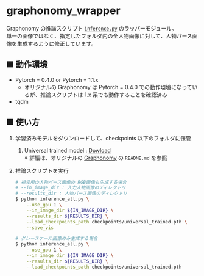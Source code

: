 # graphonomy_wrapper
Graphonomy の推論スクリプト [`inference.py`](https://github.com/Yagami360/Test_Repository/tree/master/graphonomy-pallarel/graphonomy/Graphonomy/exp/inference) のラッパーモジュール。<br>
単一の画像ではなく、指定したフォルダ内の全人物画像に対して、人物パース画像を生成するように修正しています。

## ■ 動作環境
- Pytorch = 0.4.0 or Pytorch = 1.1.x
    - オリジナルの Graphonomy は Pytorch = 0.4.0 での動作環境になっているが、推論スクリプトは 1.x 系でも動作することを確認済み
- tqdm

## ■ 使い方
1. 学習済みモデルをダウンロードして、checkpoints 以下のフォルダに保管
    1. Universal trained model : [Dowload](https://drive.google.com/file/d/1sWJ54lCBFnzCNz5RTCGQmkVovkY9x8_D/view)<br>
    ※ 詳細は、オリジナルの [Graphonomy](https://github.com/Yagami360/Test_Repository/tree/master/graphonomy-pallarel/graphonomy/Graphonomy) の `README.md` を参照

1. 推論スクリプトを実行
    ```sh
    # 視覚用の人物パース画像の RGB画像も生成する場合
    # --in_image_dir : 入力人物画像のディレクトリ
    # --results_dir : 人物パース画像のディレクトリ
    $ python inference_all.py \
        --use_gpu 1 \
        --in_image_dir ${IN_IMAGE_DIR} \
        --results_dir ${RESULTS_DIR} \
        --load_checkpoints_path checkpoints/universal_trained.pth \
        --save_vis
    ```
    ```sh
    # グレースケール画像のみ生成する場合
    $ python inference_all.py \
        --use_gpu 1 \
        --in_image_dir ${IN_IMAGE_DIR} \
        --results_dir ${RESULTS_DIR} \
        --load_checkpoints_path checkpoints/universal_trained.pth
    ```
